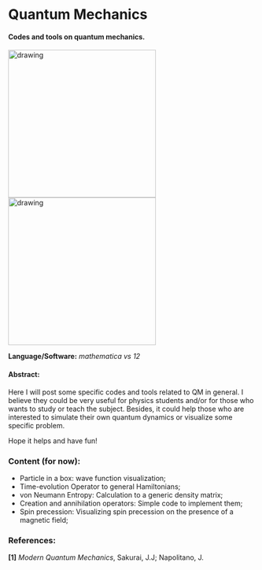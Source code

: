 # Quantum Mechanics

#### Codes and tools on quantum mechanics.

<img src="https://user-images.githubusercontent.com/66641409/85236939-e3015c80-b3f8-11ea-8a03-3ce054344edc.png" alt="drawing" width="300"/> <img src="https://user-images.githubusercontent.com/66641409/85236887-5bb3e900-b3f8-11ea-91ab-535b498e692d.png" alt="drawing" width="300"/> 


**Language/Software:** *mathematica vs 12*

#### Abstract:
Here I will post some specific codes and tools related to QM in general. I believe they could be very useful for physics students and/or for those who wants to study or teach the subject. Besides, it could help those who are interested to simulate their own quantum dynamics or visualize some specific problem.

Hope it helps and have fun!



### Content (for now):

- Particle in a box: wave function visualization;
- Time-evolution Operator to general Hamiltonians;
- von Neumann Entropy: Calculation to a generic density matrix;
- Creation and annihilation operators: Simple code to implement them;
- Spin precession: Visualizing spin precession on the presence of a magnetic field;


### References: 

**[1]** *Modern Quantum Mechanics*, Sakurai, J.J; Napolitano, J.

